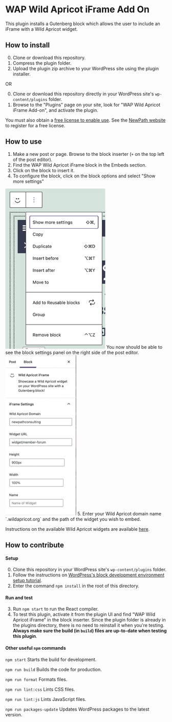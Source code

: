 # WAP Wild Apricot iFrame Add On

This plugin installs a Gutenberg block which allows the user to include an iFrame with a Wild Apricot widget.

## How to install
0. Clone or download this repository.
1. Compress the plugin folder.
2. Upload the plugin zip archive to your WordPress site using the plugin installer.

OR

0. Clone or download this repository directly in your WordPress site's `wp-content/plugins` folder.
1. Browse to the "Plugins" page on your site, look for "WAP Wild Apricot iFrame Add-on", and activate the plugin.

You must also obtain a [free license to enable use](https://github.com/NewPath-Consulting/Wild-Apricot-Press#license). See the [NewPath website](https://newpathconsulting.com/wawp) to register for a free license.

## How to use
1. Make a new post or page. Browse to the block inserter (`+` on the top left of the post editor).
2. Find the WAP Wild Apricot iFrame block in the Embeds section.
3. Click on the block to insert it.
4. To configure the block, click on the block options and select "Show more settings"
<img src="assets/images/settings.png" height="500px">
You now should be able to see the block settings panel on the right side of the post editor.
<img src="assets/images/panel.png" height="500px">
5. Enter your Wild Apricot domain name `<yourorgname>.wildapricot.org` and the path of the widget you wish to embed.

Instructions on the available Wild Apricot widgets are available [here](https://gethelp.wildapricot.com/en/articles/222-using-widgets).


## How to contribute

#### Setup
0. Clone this repository in your WordPress site's `wp-content/plugins` folder.
1. Follow the instructions on [WordPress's block development environment setup tutorial](https://developer.wordpress.org/block-editor/handbook/tutorials/devenv/).
2. Enter the command `npm install` in the root of this directory.

#### Run and test
3. Run `npm start` to run the React compiler.
4. To test this plugin, activate it from the plugin UI and find "WAP Wild Apricot iFrame" in the block inserter. Since the plugin folder is already in the plugins directory, there is no need to reinstall it when you're testing. **Always make sure the build (in `build`) files are up-to-date when testing this plugin**.

#### Other useful `npm` commands
`npm start`
Starts the build for development.

`npm run build`
Builds the code for production.

`npm run format`
Formats files.

`npm run lint:css`
Lints CSS files.

`npm run lint:js`
Lints JavaScript files.

`npm run packages-update`
Updates WordPress packages to the latest version.
